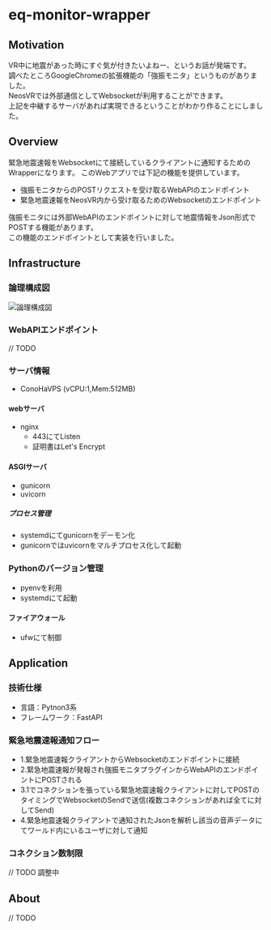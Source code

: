 # eq-monitor-wrapper

## Motivation

VR中に地震があった時にすぐ気が付きたいよねー、というお話が発端です。  
調べたところGoogleChromeの拡張機能の「強振モニタ」というものがありました。  
NeosVRでは外部通信としてWebsocketが利用することができます。  
上記を中継するサーバがあれば実現できるということがわかり作ることにしました。

## Overview

緊急地震速報をWebsocketにて接続しているクライアントに通知するためのWrapperになります。
このWebアプリでは下記の機能を提供しています。

- 強振モニタからのPOSTリクエストを受け取るWebAPIのエンドポイント
- 緊急地震速報をNeosVR内から受け取るためのWebsocketのエンドポイント

強振モニタには外部WebAPIのエンドポイントに対して地震情報をJson形式でPOSTする機能があります。  
この機能のエンドポイントとして実装を行いました。

## Infrastructure

### 論理構成図
![論理構成図](https://user-images.githubusercontent.com/24783202/155921480-b5e5f48b-fd2e-4107-b398-1fbd916dde79.png)

### WebAPIエンドポイント
// TODO

### サーバ情報

- ConoHaVPS (vCPU:1,Mem:512MB)

#### webサーバ

- nginx
  - 443にてListen
  - 証明書はLet's Encrypt

#### ASGIサーバ

- gunicorn
- uvicorn

##### プロセス管理

- systemdにてgunicornをデーモン化
- gunicornではuvicornをマルチプロセス化して起動

### Pythonのバージョン管理

- pyenvを利用
- systemdにて起動

#### ファイアウォール

- ufwにて制御

## Application

### 技術仕様

- 言語：Pytnon3系
- フレームワーク：FastAPI

### 緊急地震速報通知フロー

- 1.緊急地震速報クライアントからWebsocketのエンドポイントに接続
- 2.緊急地震速報が発報され強振モニタプラグインからWebAPIのエンドポイントにPOSTされる
- 3.1でコネクションを張っている緊急地震速報クライアントに対してPOSTのタイミングでWebsocketのSendで送信(複数コネクションがあれば全てに対してSend)
- 4.緊急地震速報クライアントで通知されたJsonを解析し該当の音声データにてワールド内にいるユーザに対して通知

### コネクション数制限
// TODO 調整中

## About
// TODO
